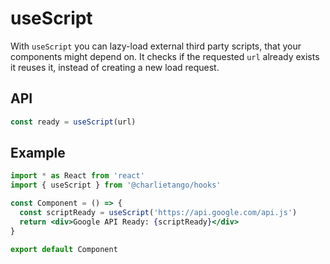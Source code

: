 # useScript

With `useScript` you can lazy-load external third party scripts, that your
components might depend on. It checks if the requested `url` already exists it
reuses it, instead of creating a new load request.

## API

```js
const ready = useScript(url)
```

## Example

```jsx harmony
import * as React from 'react'
import { useScript } from '@charlietango/hooks'

const Component = () => {
  const scriptReady = useScript('https://api.google.com/api.js')
  return <div>Google API Ready: {scriptReady}</div>
}

export default Component
```

